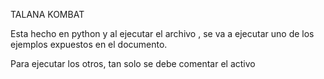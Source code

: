 TALANA KOMBAT

Esta hecho en python y al ejecutar el archivo , se va a ejecutar uno de los ejemplos expuestos en el documento.

Para ejecutar los otros, tan solo se debe comentar el activo
